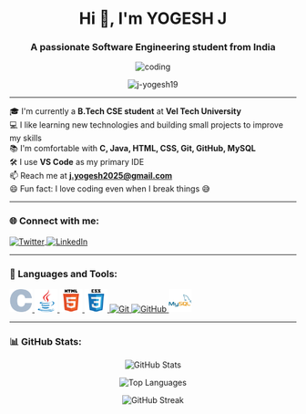 <h1 align="center">Hi 👋, I'm YOGESH J</h1>
<h3 align="center">A passionate Software Engineering student from India</h3>

<p align="center">
  <img src="https://i.giphy.com/bGgsc5mWoryfgKBx1u.webp" alt="coding" width="300"/>
</p>

<p align="center">
  <img src="https://komarev.com/ghpvc/?username=j-yogesh19&label=Profile%20views&color=0e75b6&style=flat" alt="j-yogesh19" />
</p>

---

🎓 I'm currently a **B.Tech CSE student** at **Vel Tech University**  
💻 I like learning new technologies and building small projects to improve my skills  
📚 I'm comfortable with **C, Java, HTML, CSS, Git, GitHub, MySQL**  
🛠️ I use **VS Code** as my primary IDE  
📫 Reach me at **j.yogesh2025@gmail.com**  
😄 Fun fact: I love coding even when I break things 😅  

---

### 🌐 Connect with me:
<p align="left">
  <a href="https://twitter.com/jyogesh19" target="blank">
    <img align="center" src="https://raw.githubusercontent.com/rahuldkjain/github-profile-readme-generator/master/src/images/icons/Social/twitter.svg" alt="Twitter" height="30" width="40" />
  </a>
  <a href="https://linkedin.com/in/yogesh-j" target="blank">
    <img align="center" src="https://raw.githubusercontent.com/rahuldkjain/github-profile-readme-generator/master/src/images/icons/Social/linked-in-alt.svg" alt="LinkedIn" height="30" width="40" />
  </a>
</p>

---

### 🧰 Languages and Tools:
<p align="left">
  <a href="https://www.cprogramming.com/" target="_blank" rel="noreferrer">
    <img src="https://raw.githubusercontent.com/devicons/devicon/master/icons/c/c-original.svg" alt="C" width="40" height="40"/>
  </a>
  <a href="https://www.java.com" target="_blank" rel="noreferrer">
    <img src="https://raw.githubusercontent.com/devicons/devicon/master/icons/java/java-original.svg" alt="Java" width="40" height="40"/>
  </a>
  <a href="https://www.w3.org/html/" target="_blank" rel="noreferrer">
    <img src="https://raw.githubusercontent.com/devicons/devicon/master/icons/html5/html5-original-wordmark.svg" alt="HTML" width="40" height="40"/>
  </a>
  <a href="https://www.w3schools.com/css/" target="_blank" rel="noreferrer">
    <img src="https://raw.githubusercontent.com/devicons/devicon/master/icons/css3/css3-original-wordmark.svg" alt="CSS" width="40" height="40"/>
  </a>
  <a href="https://git-scm.com/" target="_blank" rel="noreferrer">
    <img src="https://www.vectorlogo.zone/logos/git-scm/git-scm-icon.svg" alt="Git" width="40" height="40"/>
  </a>
  <a href="https://github.com/" target="_blank" rel="noreferrer">
    <img src="https://cdn.jsdelivr.net/gh/devicons/devicon/icons/github/github-original.svg" alt="GitHub" width="40" height="40"/>
  </a>
  <a href="https://www.mysql.com/" target="_blank" rel="noreferrer">
    <img src="https://raw.githubusercontent.com/devicons/devicon/master/icons/mysql/mysql-original-wordmark.svg" alt="MySQL" width="40" height="40"/>
  </a>
</p>

---

### 📊 GitHub Stats:
<p align="center">
  <img src="https://github-readme-stats.vercel.app/api?username=j-yogesh19&show_icons=true&locale=en" alt="GitHub Stats" />
</p>

<p align="center">
  <img src="https://github-readme-stats.vercel.app/api/top-langs/?username=j-yogesh19&layout=compact" alt="Top Languages" />
</p>

<p align="center">
  <img src="https://github-readme-streak-stats.herokuapp.com/?user=j-yogesh19" alt="GitHub Streak" />
</p>
